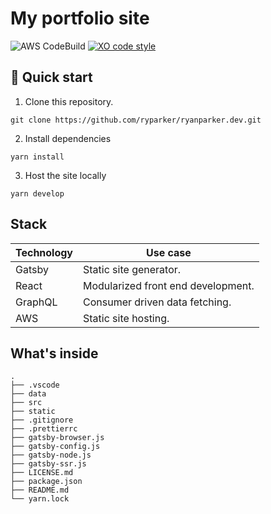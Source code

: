 # My portfolio site

![AWS CodeBuild](https://codebuild.us-east-1.amazonaws.com/badges?uuid=eyJlbmNyeXB0ZWREYXRhIjoiaWlDUnBuNDgxUEdYMWg4U1RCVUd2QURmaW9xQzdZUFNtUUVZR0xnYitVTWVDQXRlR1FPT0pCQmxjNndzUnNkMGdnLzNrZkpIYVNjQjd5ZXhMSFI3NlYwPSIsIml2UGFyYW1ldGVyU3BlYyI6Ik9URVY4aGJXTFVFenlIbDUiLCJtYXRlcmlhbFNldFNlcmlhbCI6MX0%3D&branch=master)
[![XO code style](https://img.shields.io/badge/code_style-XO-5ed9c7.svg)](https://github.com/xojs/xo)

## :rocket: Quick start

1. Clone this repository.

```shell
git clone https://github.com/ryparker/ryanparker.dev.git
```

2. Install dependencies

```shell
yarn install
```

3. Host the site locally

```shell
yarn develop
```

## Stack

| Technology | Use case                           |
| ---------- | ---------------------------------- |
| Gatsby     | Static site generator.             |
| React      | Modularized front end development. |
| GraphQL    | Consumer driven data fetching.     |
| AWS        | Static site hosting.               |

## What's inside

```shell
.
├── .vscode
├── data
├── src
├── static
├── .gitignore
├── .prettierrc
├── gatsby-browser.js
├── gatsby-config.js
├── gatsby-node.js
├── gatsby-ssr.js
├── LICENSE.md
├── package.json
├── README.md
└── yarn.lock
```
